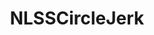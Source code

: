 ---
title: NLSSCircleJerk
crosslinks:
- youtubefactsbot
- livven
- u_imguralbumbot
- northernlion
- anti_gif_bot
- youtubot
- tmsbmeta
- MassdropBot
- Roboragi
- BigBrother
- DuplicatesBot
- autotldr
- furry_irl
- place
- letsplay
- john_yukis_bots
- SubredditDrama
- hatchery
- food
- ShoebillStorks
---